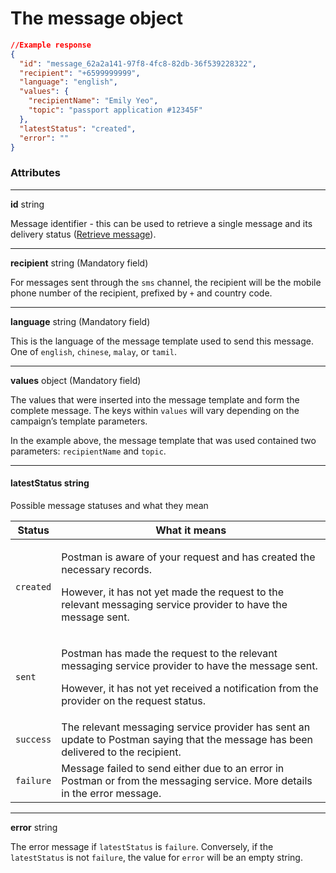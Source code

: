 # The message object

```json
//Example response
{
  "id": "message_62a2a141-97f8-4fc8-82db-36f539228322",
  "recipient": "+6599999999",
  "language": "english",
  "values": {
    "recipientName": "Emily Yeo",
    "topic": "passport application #12345F"
  },
  "latestStatus": "created",
  "error": ""
}
```

### Attributes

***

**id** string

Message identifier - this can be used to retrieve a single message and its delivery status ([Retrieve message](retrieve-message.md)).

***

**recipient** string (Mandatory field)

For messages sent through the `sms` channel, the recipient will be the mobile phone number of the recipient, prefixed by `+` and country code.

***

**language** string (Mandatory field)

This is the language of the message template used to send this message. One of `english`, `chinese`, `malay`, or `tamil`.

***

**values** object (Mandatory field)

The values that were inserted into the message template and form the complete message. The keys within `values` will vary depending on the campaign’s template parameters.

In the example above, the message template that was used contained two parameters: `recipientName` and `topic`.

***

#### **latestStatus** string

Possible message statuses and what they mean

| Status    | What it means                                                                                                                                                                                                  |
| --------- | -------------------------------------------------------------------------------------------------------------------------------------------------------------------------------------------------------------- |
| `created` | <p>Postman is aware of your request and has created the necessary records.</p><p></p><p>However, it has not yet made the request to the relevant messaging service provider to have the message sent.</p>      |
| `sent`    | <p>Postman has made the request to the relevant messaging service provider to have the message sent.</p><p></p><p>However, it has not yet received a notification from the provider on the request status.</p> |
| `success` | The relevant messaging service provider has sent an update to Postman saying that the message has been delivered to the recipient.                                                                             |
| `failure` | Message failed to send either due to an error in Postman or from the messaging service. More details in the error message.                                                                                     |

***

**error** string

The error message if `latestStatus` is `failure`. Conversely, if the `latestStatus` is not `failure`, the value for `error` will be an empty string.

